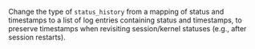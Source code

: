 Change the type of `status_history` from a mapping of status and timestamps to a list of log entries containing status and timestamps, to preserve timestamps when revisiting session/kernel statuses (e.g., after session restarts).